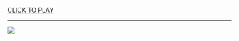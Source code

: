 
<a href="https://premium76.site?title=dinosaur_google_game_unblocked&ref=13M">CLICK TO PLAY</a></h3>
<hr>

<a href="https://premium76.site?title=dinosaur_google_game_unblocked&ref=13M"><img src="https://clearcache.store/games.png"></a>


